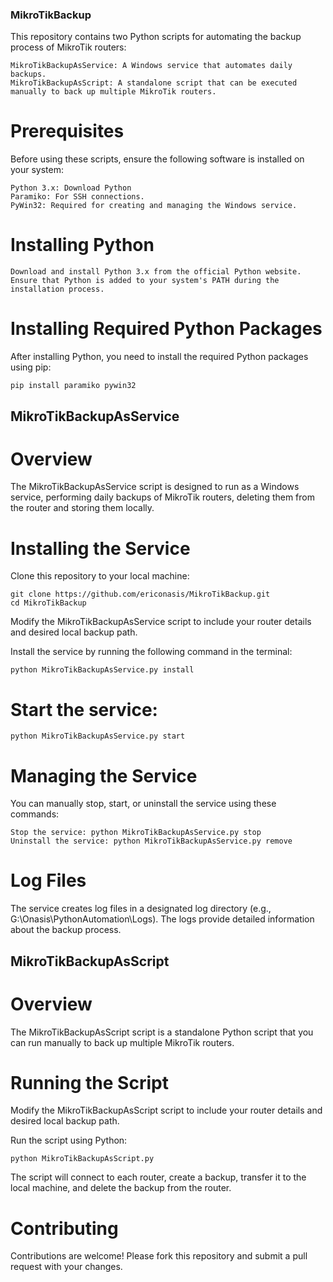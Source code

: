 ### MikroTikBackup

This repository contains two Python scripts for automating the backup process of MikroTik routers:

    MikroTikBackupAsService: A Windows service that automates daily backups.
    MikroTikBackupAsScript: A standalone script that can be executed manually to back up multiple MikroTik routers.

# Prerequisites

Before using these scripts, ensure the following software is installed on your system:

    Python 3.x: Download Python
    Paramiko: For SSH connections.
    PyWin32: Required for creating and managing the Windows service.

# Installing Python

    Download and install Python 3.x from the official Python website.
    Ensure that Python is added to your system's PATH during the installation process.

# Installing Required Python Packages

After installing Python, you need to install the required Python packages using pip:

    pip install paramiko pywin32

## MikroTikBackupAsService

# Overview

The MikroTikBackupAsService script is designed to run as a Windows service, performing daily backups of MikroTik routers, deleting them from the router and storing them locally.

# Installing the Service

Clone this repository to your local machine:


    git clone https://github.com/ericonasis/MikroTikBackup.git
    cd MikroTikBackup

Modify the MikroTikBackupAsService script to include your router details and desired local backup path.

Install the service by running the following command in the terminal:


    python MikroTikBackupAsService.py install

# Start the service:

    python MikroTikBackupAsService.py start

# Managing the Service

You can manually stop, start, or uninstall the service using these commands:

    Stop the service: python MikroTikBackupAsService.py stop
    Uninstall the service: python MikroTikBackupAsService.py remove

# Log Files

The service creates log files in a designated log directory (e.g., G:\Onasis\PythonAutomation\Logs). The logs provide detailed information about the backup process.


## MikroTikBackupAsScript

# Overview
The MikroTikBackupAsScript script is a standalone Python script that you can run manually to back up multiple MikroTik routers.

# Running the Script

Modify the MikroTikBackupAsScript script to include your router details and desired local backup path.

Run the script using Python:

    python MikroTikBackupAsScript.py

The script will connect to each router, create a backup, transfer it to the local machine, and delete the backup from the router.

# Contributing

Contributions are welcome! Please fork this repository and submit a pull request with your changes.